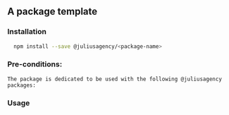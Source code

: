 ## A package template


### Installation
```bash
  npm install --save @juliusagency/<package-name>
```

### Pre-conditions:
```
The package is dedicated to be used with the following @juliusagency packages:
```

### Usage  
```

```

